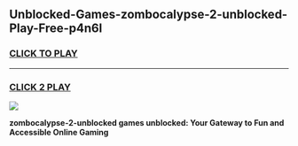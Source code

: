 
## Unblocked-Games-zombocalypse-2-unblocked-Play-Free-p4n6l
<h3>
<a href="https://premium76.site?title=zombocalypse-2-unblocked&ref=23A">CLICK TO PLAY</a></h3>
<hr>

<h3>
<a href="https://premium76.site?title=zombocalypse-2-unblocked&ref=23A">CLICK 2 PLAY</a>
  
</h3>

<a href="https://premium76.site?title=zombocalypse-2-unblocked&ref=23A"><img src="https://clearcache.store/games.png"></a>


**zombocalypse-2-unblocked games unblocked: Your Gateway to Fun and Accessible Online Gaming**
